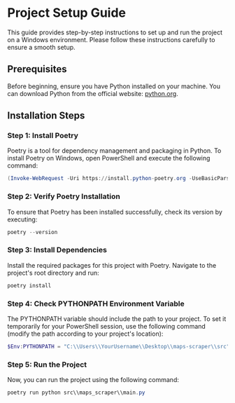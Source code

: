 # Project Setup Guide

This guide provides step-by-step instructions to set up and run the project on a Windows environment. Please follow these instructions carefully to ensure a smooth setup.

## Prerequisites

Before beginning, ensure you have Python installed on your machine. You can download Python from the official website: [python.org](https://www.python.org/downloads/).

## Installation Steps

### Step 1: Install Poetry

Poetry is a tool for dependency management and packaging in Python. To install Poetry on Windows, open PowerShell and execute the following command:

```powershell
(Invoke-WebRequest -Uri https://install.python-poetry.org -UseBasicParsing).Content | py -
```

### Step 2: Verify Poetry Installation

To ensure that Poetry has been installed successfully, check its version by executing:

```powershell
poetry --version
```

### Step 3: Install Dependencies

Install the required packages for this project with Poetry. Navigate to the project's root directory and run:

```powershell
poetry install
```

### Step 4: Check PYTHONPATH Environment Variable

The PYTHONPATH variable should include the path to your project. To set it temporarily for your PowerShell session, use the following command (modify the path according to your project's location):

```powershell
$Env:PYTHONPATH = "C:\\Users\\YourUsername\\Desktop\\maps-scraper\\src"
```

### Step 5: Run the Project

Now, you can run the project using the following command:

```powershell
poetry run python src\\maps_scraper\\main.py
```
